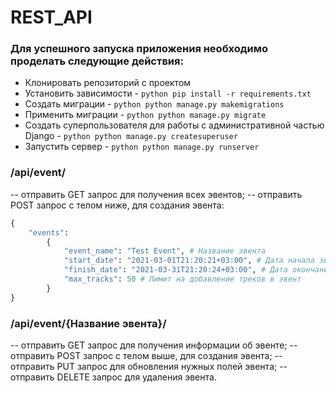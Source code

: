 # REST_API

### Для успешного запуска приложения необходимо проделать следующие действия:

* Клонировать репозиторий с проектом
* Установить зависимости - ```python pip install -r requirements.txt ```
* Создать миграции - ```python python manage.py makemigrations ```
* Применить миграции - ```python python manage.py migrate ```
* Создать суперпользователя для работы с административной частью Django - ```python python manage.py createsuperuser ```
* Запустить сервер - ```python python manage.py runserver ```


### /api/event/
-- отправить GET запрос для получения всех эвентов;
-- отправить POST запрос с телом ниже, для создания эвента:

```python
{
    "events": 
        {
            "event_name": "Test Event", # Название эвента
            "start_date": "2021-03-01T21:20:21+03:00", # Дата начала эвента
            "finish_date": "2021-03-31T21:20:24+03:00", # Дата окончания эвента
            "max_tracks": 50 # Лимит на добавление треков в эвент
        }
}
```
### /api/event/{Название эвента}/
-- отправить GET запрос для получения информации об эвенте;
-- отправить POST запрос с телом выше, для создания эвента;
-- отправить PUT запрос для обновления нужных полей эвента;
-- отправить DELETE запрос для удаления эвента.
